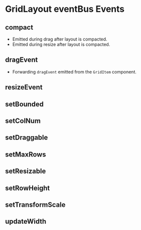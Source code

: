 # GridLayout eventBus Events

## compact
* Emitted during drag after layout is compacted.
* Emitted during resize after layout is compacted.


## dragEvent
* Forwarding `dragEvent` emitted from the `GridItem` component.

## resizeEvent


## setBounded


## setColNum


## setDraggable


## setMaxRows


## setResizable


## setRowHeight


## setTransformScale


## updateWidth
